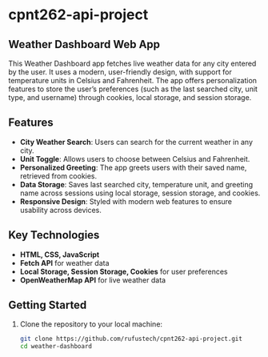 # cpnt262-api-project

## Weather Dashboard Web App

This Weather Dashboard app fetches live weather data for any city entered by the user. It uses a modern, user-friendly design, with support for temperature units in Celsius and Fahrenheit. The app offers personalization features to store the user’s preferences (such as the last searched city, unit type, and username) through cookies, local storage, and session storage.

## Features

- **City Weather Search**: Users can search for the current weather in any city.
- **Unit Toggle**: Allows users to choose between Celsius and Fahrenheit.
- **Personalized Greeting**: The app greets users with their saved name, retrieved from cookies.
- **Data Storage**: Saves last searched city, temperature unit, and greeting name across sessions using local storage, session storage, and cookies.
- **Responsive Design**: Styled with modern web features to ensure usability across devices.

## Key Technologies

- **HTML, CSS, JavaScript**
- **Fetch API** for weather data
- **Local Storage, Session Storage, Cookies** for user preferences
- **OpenWeatherMap API** for live weather data

## Getting Started

1. Clone the repository to your local machine:
   ```bash
   git clone https://github.com/rufustech/cpnt262-api-project.git
   cd weather-dashboard
   ```
